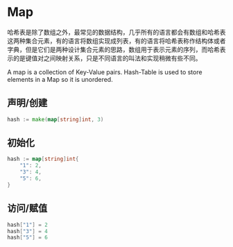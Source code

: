 # Map
哈希表是除了数组之外，最常见的数据结构，几乎所有的语言都会有数组和哈希表这两种集合元素，有的语言将数组实现成列表，有的语言将哈希表称作结构体或者字典，但是它们是两种设计集合元素的思路，数组用于表示元素的序列，而哈希表示的是键值对之间映射关系，只是不同语言的叫法和实现稍微有些不同。

A map is a collection of Key-Value pairs. Hash-Table is used to store elements in a Map so it is unordered.

## 声明/创建

```go
hash := make(map[string]int, 3)
```



## 初始化

```go
hash := map[string]int{
	"1": 2,
	"3": 4,
	"5": 6,
}
```

## 访问/赋值

```go
hash["1"] = 2
hash["3"] = 4
hash["5"] = 6
```

